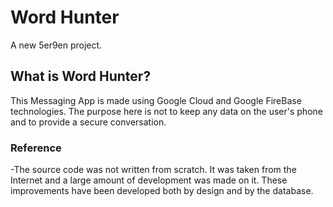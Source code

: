 # Word Hunter

A new 5er9en project.

## What is Word Hunter?
This Messaging App is made using Google Cloud and Google FireBase technologies.
The purpose here is not to keep any data on the user's phone and to provide a secure conversation.

### Reference 
-The source code was not written from scratch. 
 It was taken from the Internet and a large amount of development was made on it.
 These improvements have been developed both by design and by the database.

